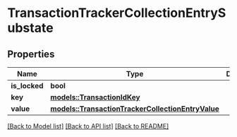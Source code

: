 # TransactionTrackerCollectionEntrySubstate

## Properties

Name | Type | Description | Notes
------------ | ------------- | ------------- | -------------
**is_locked** | **bool** |  | 
**key** | [**models::TransactionIdKey**](TransactionIdKey.md) |  | 
**value** | [**models::TransactionTrackerCollectionEntryValue**](TransactionTrackerCollectionEntryValue.md) |  | 

[[Back to Model list]](../README.md#documentation-for-models) [[Back to API list]](../README.md#documentation-for-api-endpoints) [[Back to README]](../README.md)


